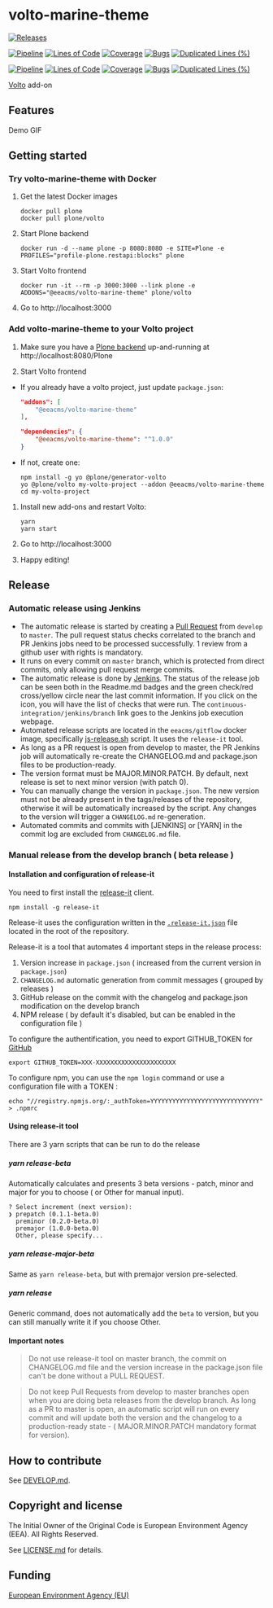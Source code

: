 # volto-marine-theme

[![Releases](https://img.shields.io/github/v/release/eea/volto-marine-theme)](https://github.com/eea/volto-marine-theme/releases)

[![Pipeline](https://ci.eionet.europa.eu/buildStatus/icon?job=volto-addons%2Fvolto-marine-theme%2Fmaster&subject=master)](https://ci.eionet.europa.eu/view/Github/job/volto-addons/job/volto-marine-theme/job/master/display/redirect)
[![Lines of Code](https://sonarqube.eea.europa.eu/api/project_badges/measure?project=volto-marine-theme-master&metric=ncloc)](https://sonarqube.eea.europa.eu/dashboard?id=volto-marine-theme-master)
[![Coverage](https://sonarqube.eea.europa.eu/api/project_badges/measure?project=volto-marine-theme-master&metric=coverage)](https://sonarqube.eea.europa.eu/dashboard?id=volto-marine-theme-master)
[![Bugs](https://sonarqube.eea.europa.eu/api/project_badges/measure?project=volto-marine-theme-master&metric=bugs)](https://sonarqube.eea.europa.eu/dashboard?id=volto-marine-theme-master)
[![Duplicated Lines (%)](https://sonarqube.eea.europa.eu/api/project_badges/measure?project=volto-marine-theme-master&metric=duplicated_lines_density)](https://sonarqube.eea.europa.eu/dashboard?id=volto-marine-theme-master)

[![Pipeline](https://ci.eionet.europa.eu/buildStatus/icon?job=volto-addons%2Fvolto-marine-theme%2Fdevelop&subject=develop)](https://ci.eionet.europa.eu/view/Github/job/volto-addons/job/volto-marine-theme/job/develop/display/redirect)
[![Lines of Code](https://sonarqube.eea.europa.eu/api/project_badges/measure?project=volto-marine-theme-develop&metric=ncloc)](https://sonarqube.eea.europa.eu/dashboard?id=volto-marine-theme-develop)
[![Coverage](https://sonarqube.eea.europa.eu/api/project_badges/measure?project=volto-marine-theme-develop&metric=coverage)](https://sonarqube.eea.europa.eu/dashboard?id=volto-marine-theme-develop)
[![Bugs](https://sonarqube.eea.europa.eu/api/project_badges/measure?project=volto-marine-theme-develop&metric=bugs)](https://sonarqube.eea.europa.eu/dashboard?id=volto-marine-theme-develop)
[![Duplicated Lines (%)](https://sonarqube.eea.europa.eu/api/project_badges/measure?project=volto-marine-theme-develop&metric=duplicated_lines_density)](https://sonarqube.eea.europa.eu/dashboard?id=volto-marine-theme-develop)


[Volto](https://github.com/plone/volto) add-on

## Features

Demo GIF

## Getting started

### Try volto-marine-theme with Docker

1. Get the latest Docker images

   ```
   docker pull plone
   docker pull plone/volto
   ```

1. Start Plone backend
   ```
   docker run -d --name plone -p 8080:8080 -e SITE=Plone -e PROFILES="profile-plone.restapi:blocks" plone
   ```

1. Start Volto frontend

   ```
   docker run -it --rm -p 3000:3000 --link plone -e ADDONS="@eeacms/volto-marine-theme" plone/volto
   ```

1. Go to http://localhost:3000

### Add volto-marine-theme to your Volto project

1. Make sure you have a [Plone backend](https://plone.org/download) up-and-running at http://localhost:8080/Plone

1. Start Volto frontend

* If you already have a volto project, just update `package.json`:

   ```JSON
   "addons": [
       "@eeacms/volto-marine-theme"
   ],

   "dependencies": {
       "@eeacms/volto-marine-theme": "^1.0.0"
   }
   ```

* If not, create one:

   ```
   npm install -g yo @plone/generator-volto
   yo @plone/volto my-volto-project --addon @eeacms/volto-marine-theme
   cd my-volto-project
   ```

1. Install new add-ons and restart Volto:

   ```
   yarn
   yarn start
   ```

1. Go to http://localhost:3000

1. Happy editing!

## Release

### Automatic release using Jenkins

*  The automatic release is started by creating a [Pull Request](../../compare/master...develop) from `develop` to `master`. The pull request status checks correlated to the branch and PR Jenkins jobs need to be processed successfully. 1 review from a github user with rights is mandatory.
* It runs on every commit on `master` branch, which is protected from direct commits, only allowing pull request merge commits.
* The automatic release is done by [Jenkins](https://ci.eionet.europa.eu). The status of the release job can be seen both in the Readme.md badges and the green check/red cross/yellow circle near the last commit information. If you click on the icon, you will have the list of checks that were run. The `continuous-integration/jenkins/branch` link goes to the Jenkins job execution webpage.
* Automated release scripts are located in the `eeacms/gitflow` docker image, specifically [js-release.sh](https://github.com/eea/eea.docker.gitflow/blob/master/src/js-release.sh) script. It  uses the `release-it` tool.
* As long as a PR request is open from develop to master, the PR Jenkins job will automatically re-create the CHANGELOG.md and package.json files to be production-ready.
* The version format must be MAJOR.MINOR.PATCH. By default, next release is set to next minor version (with patch 0).
* You can manually change the version in `package.json`.  The new version must not be already present in the tags/releases of the repository, otherwise it will be automatically increased by the script. Any changes to the version will trigger a `CHANGELOG.md` re-generation.
* Automated commits and commits with [JENKINS] or [YARN] in the commit log are excluded from `CHANGELOG.md` file.

### Manual release from the develop branch ( beta release )

#### Installation and configuration of release-it

You need to first install the [release-it](https://github.com/release-it/release-it)  client.

   ```
   npm install -g release-it
   ```

Release-it uses the configuration written in the [`.release-it.json`](./.release-it.json) file located in the root of the repository.

Release-it is a tool that automates 4 important steps in the release process:

1. Version increase in `package.json` ( increased from the current version in `package.json`)
2. `CHANGELOG.md` automatic generation from commit messages ( grouped by releases )
3. GitHub release on the commit with the changelog and package.json modification on the develop branch
4. NPM release ( by default it's disabled, but can be enabled in the configuration file )

To configure the authentification, you need to export GITHUB_TOKEN for [GitHub](https://github.com/settings/tokens)

   ```
   export GITHUB_TOKEN=XXX-XXXXXXXXXXXXXXXXXXXXXX
   ```

 To configure npm, you can use the `npm login` command or use a configuration file with a TOKEN :

   ```
   echo "//registry.npmjs.org/:_authToken=YYYYYYYYYYYYYYYYYYYYYYYYYYYYYY" > .npmrc
   ```

#### Using release-it tool

There are 3 yarn scripts that can be run to do the release

##### yarn release-beta

Automatically calculates and presents 3 beta versions - patch, minor and major for you to choose ( or Other for manual input).

```
? Select increment (next version):
❯ prepatch (0.1.1-beta.0)
  preminor (0.2.0-beta.0)
  premajor (1.0.0-beta.0)
  Other, please specify...
```

##### yarn release-major-beta

Same as `yarn release-beta`, but with premajor version pre-selected.

##### yarn release

Generic command, does not automatically add the `beta` to version, but you can still manually write it if you choose Other.

#### Important notes

> Do not use release-it tool on master branch, the commit on CHANGELOG.md file and the version increase in the package.json file can't be done without a PULL REQUEST.  

> Do not keep Pull Requests from develop to master branches open when you are doing beta releases from the develop branch. As long as a PR to master is open, an automatic script will run on every commit and will update both the version and the changelog to a production-ready state - ( MAJOR.MINOR.PATCH mandatory format for version).


## How to contribute

See [DEVELOP.md](https://github.com/eea/volto-marine-theme/blob/master/DEVELOP.md).

## Copyright and license

The Initial Owner of the Original Code is European Environment Agency (EEA).
All Rights Reserved.

See [LICENSE.md](https://github.com/eea/volto-marine-theme/blob/master/LICENSE.md) for details.

## Funding

[European Environment Agency (EU)](http://eea.europa.eu)
